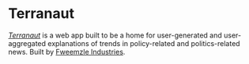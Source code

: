 # Terranaut

[*Terranaut*](http://www.google.com) is a web app built to be a home for user-generated and user-aggregated explanations of trends in policy-related and politics-related news.
Built by [Fweemzle Industries](http://www.howstuffworks.com).